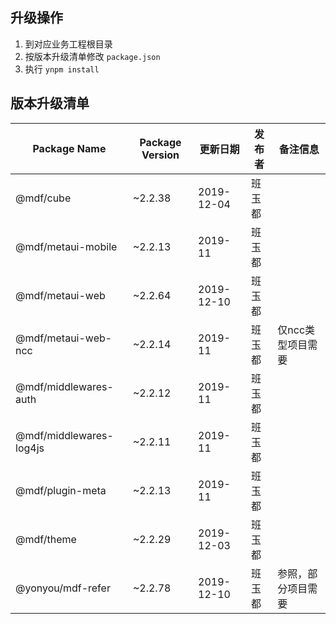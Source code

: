 <a name="aY8A0"></a>
## 升级操作

1. 到对应业务工程根目录
1. 按版本升级清单修改 `package.json`
1. 执行 `ynpm install`

<a name="Ey1x1"></a>
## 版本升级清单

| Package Name | Package Version | 更新日期 | 发布者 | 备注信息 |
| --- | --- | --- | --- | --- |
| @mdf/cube | ~2.2.38 | 2019-12-04 | 班玉都 |  |
| @mdf/metaui-mobile | ~2.2.13 | 2019-11 | 班玉都 |  |
| @mdf/metaui-web | ~2.2.64 | 2019-12-10 | 班玉都 |  |
| @mdf/metaui-web-ncc | ~2.2.14 | 2019-11 | 班玉都 | 仅ncc类型项目需要 |
| @mdf/middlewares-auth | ~2.2.12 | 2019-11 | 班玉都 |  |
| @mdf/middlewares-log4js | ~2.2.11 | 2019-11 | 班玉都 |  |
| @mdf/plugin-meta | ~2.2.13 | 2019-11 | 班玉都 |  |
| @mdf/theme | ~2.2.29 | 2019-12-03 | 班玉都 |  |
| @yonyou/mdf-refer | ~2.2.78 | 2019-12-10 | 班玉都 | 参照，部分项目需要 |